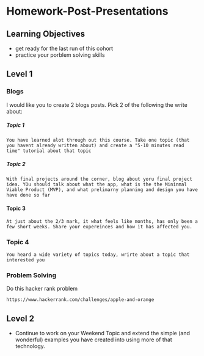 # Homework-Post-Presentations

## Learning Objectives
- get ready for the last run of this cohort
- practice your porblem solving skills


## Level 1

### Blogs
I would like you to create 2 blogs posts. Pick 2 of the following the write about: 

##### Topic 1
```
You have learned alot through out this course. Take one topic (that you havent already written about) and create a "5-10 minutes read time" tutorial about that topic

```

##### Topic 2
```
With final projects around the corner, blog about yoru final project idea. YOu should talk about what the app, what is the the Mininmal Viable Product (MVP), and what prelimarny planning and design you have have done so far
```

#### Topic 3
```
At just about the 2/3 mark, it what feels like months, has only been a few short weeks. Share your expereinces and how it has affected you. 
```

### Topic 4
``` 
You heard a wide variety of topics today, wrirte about a topic that interested you
```

### Problem Solving

Do this hacker rank problem

```
https://www.hackerrank.com/challenges/apple-and-orange
```

## Level 2

- Continue to work on your Weekend Topic and extend the simple (and wonderful) examples you have created into using more of that technology.  
